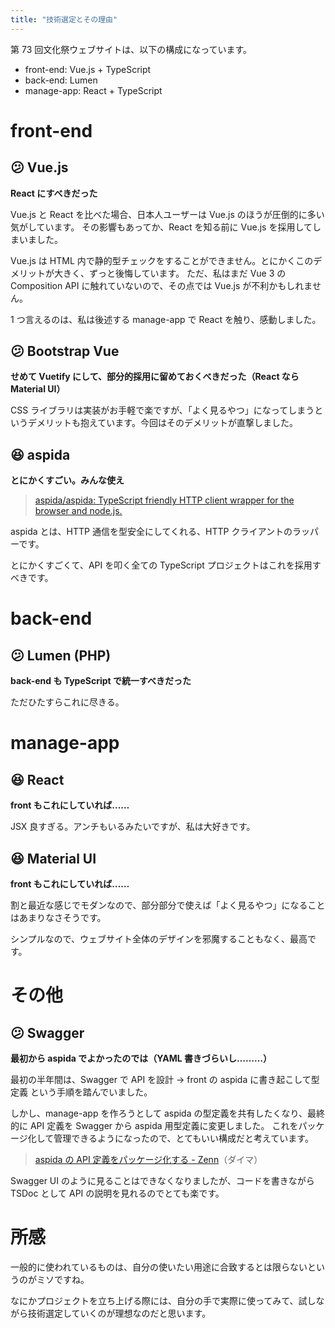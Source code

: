 ```yaml
---
title: "技術選定とその理由"
---
```


第 73 回文化祭ウェブサイトは、以下の構成になっています。

- front-end: Vue.js + TypeScript
- back-end: Lumen
- manage-app: React + TypeScript

# front-end

## 😕 Vue.js

**React にすべきだった**

Vue.js と React を比べた場合、日本人ユーザーは Vue.js のほうが圧倒的に多い気がしています。
その影響もあってか、React を知る前に Vue.js を採用してしまいました。

Vue.js は HTML 内で静的型チェックをすることができません。とにかくこのデメリットが大きく、ずっと後悔しています。
ただ、私はまだ Vue 3 の Composition API に触れていないので、その点では Vue.js が不利かもしれません。

1 つ言えるのは、私は後述する manage-app で React を触り、感動しました。

## 😕 Bootstrap Vue

**せめて Vuetify にして、部分的採用に留めておくべきだった（React なら Material UI）**

CSS ライブラリは実装がお手軽で楽ですが、「よく見るやつ」になってしまうというデメリットも抱えています。今回はそのデメリットが直撃しました。

## 😆 aspida

**とにかくすごい。みんな使え**

> [aspida/aspida: TypeScript friendly HTTP client wrapper for the browser and node\.js\.](https://github.com/aspida/aspida)

aspida とは、HTTP 通信を型安全にしてくれる、HTTP クライアントのラッパーです。

とにかくすごくて、API を叩く全ての TypeScript プロジェクトはこれを採用すべきです。

# back-end

## 😕 Lumen (PHP)

**back-end も TypeScript で統一すべきだった**

ただひたすらこれに尽きる。

# manage-app

## 😆 React

**front もこれにしていれば……**

JSX 良すぎる。アンチもいるみたいですが、私は大好きです。

## 😆 Material UI

**front もこれにしていれば……**

割と最近な感じでモダンなので、部分部分で使えば「よく見るやつ」になることはあまりなさそうです。

シンプルなので、ウェブサイト全体のデザインを邪魔することもなく、最高です。

# その他

## 😕 Swagger

**最初から aspida でよかったのでは（YAML 書きづらいし………）**

最初の半年間は、Swagger で API を設計 → front の aspida に書き起こして型定義 という手順を踏んでいました。

しかし、manage-app を作ろうとして aspida の型定義を共有したくなり、最終的に API 定義を Swagger から aspida 用型定義に変更しました。
これをパッケージ化して管理できるようになったので、とてもいい構成だと考えています。

> [aspida の API 定義をパッケージ化する - Zenn](https://zenn.dev/su8ru/articles/aspida-api-definition-to-package)（ダイマ）

Swagger UI のように見ることはできなくなりましたが、コードを書きながら TSDoc として API の説明を見れるのでとても楽です。

# 所感

一般的に使われているものは、自分の使いたい用途に合致するとは限らないというのがミソですね。

なにかプロジェクトを立ち上げる際には、自分の手で実際に使ってみて、試しながら技術選定していくのが理想なのだと思います。
